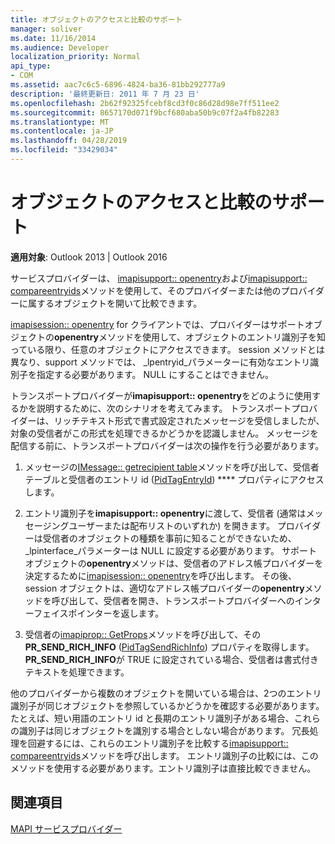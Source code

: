 ```yaml
---
title: オブジェクトのアクセスと比較のサポート
manager: soliver
ms.date: 11/16/2014
ms.audience: Developer
localization_priority: Normal
api_type:
- COM
ms.assetid: aac7c6c5-6896-4824-ba36-81bb292777a9
description: '最終更新日: 2011 年 7 月 23 日'
ms.openlocfilehash: 2b62f92325fcebf8cd3f0c86d28d98e7ff511ee2
ms.sourcegitcommit: 8657170d071f9bcf680aba50b9c07f2a4fb82283
ms.translationtype: MT
ms.contentlocale: ja-JP
ms.lasthandoff: 04/28/2019
ms.locfileid: "33429034"
---
```

# <a name="supporting-object-access-and-comparison"></a>オブジェクトのアクセスと比較のサポート

  
  
**適用対象**: Outlook 2013 | Outlook 2016 
  
サービスプロバイダーは、 [imapisupport:: openentry](imapisupport-openentry.md)および[imapisupport:: compareentryids](imapisupport-compareentryids.md)メソッドを使用して、そのプロバイダーまたは他のプロバイダーに属するオブジェクトを開いて比較できます。 
  
[imapisession:: openentry](imapisession-openentry.md) for クライアントでは、プロバイダーはサポートオブジェクトの**openentry**メソッドを使用して、オブジェクトのエントリ識別子を知っている限り、任意のオブジェクトにアクセスできます。 session メソッドとは異なり、support メソッドでは、 _lpentryid_パラメーターに有効なエントリ識別子を指定する必要があります。 NULL にすることはできません。 
  
トランスポートプロバイダーが**imapisupport:: openentry**をどのように使用するかを説明するために、次のシナリオを考えてみます。 トランスポートプロバイダーは、リッチテキスト形式で書式設定されたメッセージを受信しましたが、対象の受信者がこの形式を処理できるかどうかを認識しません。 メッセージを配信する前に、トランスポートプロバイダーは次の操作を行う必要があります。
  
1. メッセージの[IMessage:: getrecipient table](imessage-getrecipienttable.md)メソッドを呼び出して、受信者テーブルと受信者のエントリ id ([PidTagEntryId](pidtagentryid-canonical-property.md)) **** プロパティにアクセスします。
    
2. エントリ識別子を**imapisupport:: openentry**に渡して、受信者 (通常はメッセージングユーザーまたは配布リストのいずれか) を開きます。 プロバイダーは受信者のオブジェクトの種類を事前に知ることができないため、 _lpinterface_パラメーターは NULL に設定する必要があります。 サポートオブジェクトの**openentry**メソッドは、受信者のアドレス帳プロバイダーを決定するために[imapisession:: openentry](imapisession-openentry.md)を呼び出します。 その後、session オブジェクトは、適切なアドレス帳プロバイダーの**openentry**メソッドを呼び出して、受信者を開き、トランスポートプロバイダーへのインターフェイスポインターを返します。 
    
3. 受信者の[imapiprop:: GetProps](imapiprop-getprops.md)メソッドを呼び出して、その**PR_SEND_RICH_INFO** ([PidTagSendRichInfo](pidtagsendrichinfo-canonical-property.md)) プロパティを取得します。 **PR_SEND_RICH_INFO**が TRUE に設定されている場合、受信者は書式付きテキストを処理できます。 
    
他のプロバイダーから複数のオブジェクトを開いている場合は、2つのエントリ識別子が同じオブジェクトを参照しているかどうかを確認する必要があります。 たとえば、短い用語のエントリ id と長期のエントリ識別子がある場合、これらの識別子は同じオブジェクトを識別する場合としない場合があります。 冗長処理を回避するには、これらのエントリ識別子を比較する[imapisupport:: compareentryids](imapisupport-compareentryids.md)メソッドを呼び出します。 エントリ識別子の比較には、このメソッドを使用する必要があります。エントリ識別子は直接比較できません。 
  
## <a name="see-also"></a>関連項目



[MAPI サービスプロバイダー](mapi-service-providers.md)


